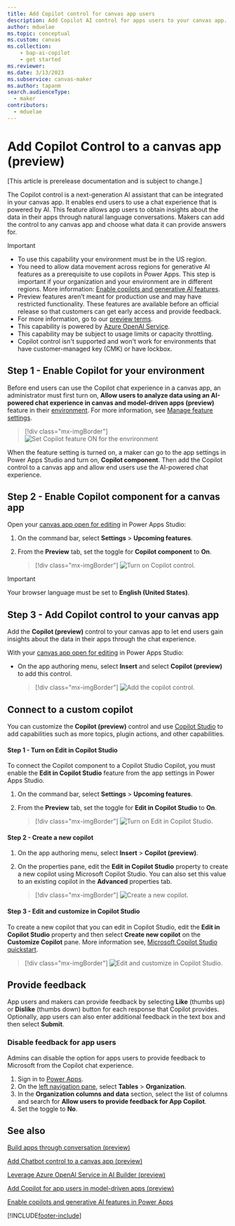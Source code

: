 ```yaml
---
title: Add Copilot control for canvas app users
description: Add Copilot AI control for apps users to your canvas app.
author: mduelae
ms.topic: conceptual
ms.custom: canvas
ms.collection: 
    - bap-ai-copilot
    - get started
ms.reviewer: 
ms.date: 3/13/2023
ms.subservice: canvas-maker
ms.author: tapanm
search.audienceType: 
  - maker
contributors:
  - mduelae
---
```


# Add Copilot Control to a canvas app (preview)

[This article is prerelease documentation and is subject to change.]

The Copilot control is a next-generation AI assistant that can be integrated in your canvas app. It enables end users to use a chat experience that is powered by AI. This feature allows app users to obtain insights about the data in their apps through natural language conversations. Makers can add the control to any canvas app and choose what data it can provide answers for.

> [!IMPORTANT]
> - To use this capability your environment must be in the US region.
> - You need to allow data movement across regions for generative AI features as a prerequisite to use copilots in Power Apps. This step is important if your organization and your environment are in different regions. More information: [Enable copilots and generative AI features](/power-platform/admin/geographical-availability-copilot#enable-data-movement-across-regions).
> - Preview features aren’t meant for production use and may have restricted functionality. These features are available before an official release so that customers can get early access and provide feedback.
> - For more information, go to our [preview terms](https://go.microsoft.com/fwlink/?linkid=2189520).
> - This capability is powered by [Azure OpenAI Service](/azure/cognitive-services/openai/overview).
> - This capability  may be subject to usage limits or capacity throttling.
> - Copilot control isn't supported and won't work for environments that have customer-managed key (CMK) or have lockbox.

## Step 1 - Enable Copilot for your environment

Before end users can use the Copilot chat experience in a canvas app, an administrator must first turn on, **Allow users to analyze data using an AI-powered chat experience in canvas and model-driven apps (preview)** feature in their [environment](https://admin.powerplatform.microsoft.com). For more information, see [Manage feature settings](/power-platform/admin/settings-features#copilot-preview).

> [!div class="mx-imgBorder"]
> ![Set Copilot feature ON for the envrironment](media/copilot/Copilot_for_apps_users_ON.png)

When the feature setting is turned on, a maker can go to the app settings in Power Apps Studio and turn on, **Copilot component**. Then add the Copilot control to a canvas app and allow end users use the AI-powered chat experience.

## Step 2 - Enable Copilot component for a canvas app 

Open your [canvas app open for editing](edit-app.md) in Power Apps Studio:

1. On the command bar, select **Settings** > **Upcoming features**.
2. From the **Preview** tab, set the toggle for **Copilot component** to **On**.
  
   > [!div class="mx-imgBorder"]
   > ![Turn on Copilot control.](media/copilot/copilot-1.png)

   
> [!IMPORTANT]
>  Your browser language must be set to **English (United States)**.

## Step 3 - Add Copilot control to your canvas app

Add the **Copilot (preview)** control to your canvas app to let end users gain insights about the data in their apps through the chat experience.

With your [canvas app open for editing](edit-app.md) in Power Apps Studio:

- On the app authoring menu, select **Insert** and select **Copilot (preview)** to add this control.

   > [!div class="mx-imgBorder"]
   > ![Add the copilot control.](media/copilot/Copilot-Insert-menu.png)

## Connect to a custom copilot  

You can customize the **Copilot (preview)** control and use [Copilot Studio](/microsoft-copilot-studio/fundamentals-get-started) to add capabilities such as more topics, plugin actions, and other capabilities.

#### Step 1 - Turn on Edit in Copilot Studio 

To connect the Copilot component to a Copilot Studio Copilot, you must enable the **Edit in Copilot Studio** feature from the app settings in Power Apps Studio.

1. On the command bar, select **Settings** > **Upcoming features**.
2. From the **Preview** tab, set the toggle for **Edit in Copilot Studio** to **On**.

   > [!div class="mx-imgBorder"]
   > ![Turn on Edit in Copilot Studio.](media/copilot/edit-in-copilot-studio-setting.png)

#### Step 2 - Create a new copilot  

1. On the app authoring menu, select **Insert** > **Copilot (preview)**.
2. On the properties pane, edit the **Edit in Copilot Studio** property to create a new copilot using Microsoft Copilot Studio. You can also set this value to an existing copilot in the **Advanced** properties tab.
  
   > [!div class="mx-imgBorder"]
   > ![Create a new copilot.](media/copilot/customize-copilot.png)

#### Step 3 - Edit and customize in Copilot Studio

To create a new copilot that you can edit in Copilot Studio, edit the **Edit in Copilot Studio** property and then select **Create new copilot** on the **Customize Copilot** pane. More information see, [Microsoft Copilot Studio quickstart](/microsoft-copilot-studio/fundamentals-get-started).
  
   > [!div class="mx-imgBorder"]
   > ![Edit and customize in Copilot Studio.](media/copilot/edit-in-copilot-studio.png)


## Provide feedback

App users and makers can provide feedback by selecting **Like** (thumbs up) or **Dislike** (thumbs down) button for each response that Copilot provides. Optionally, app users can also enter additional feedback in the text box and then select **Submit**.

### Disable feedback for app users

Admins can disable the option for apps users to provide feedback to Microsoft from the Copilot chat experience.

1. Sign in to [Power Apps](https://make.powerapps.com).
2. On the [left navigation pane](intro-maker-portal.md#1--left-navigation-pane), select **Tables** > **Organization**.
3. In the **Organization columns and data** section, select the list of columns and search for **Allow users to provide feedback for App Copilot**.
4. Set the toggle to **No**.


## See also

[Build apps through conversation (preview)](ai-conversations-create-app.md)

[Add Chatbot control to a canvas app (preview)](add-ai-chatbot.md)

[Leverage Azure OpenAI Service in AI Builder (preview)](/ai-builder/prebuilt-azure-openai) 

[Add Copilot for app users in model-driven apps (preview)](../model-driven-apps/add-ai-copilot.md)

[Enable copilots and generative AI features in Power Apps](/power-platform/admin/geographical-availability-copilot#enable-data-movement-across-regions)




[!INCLUDE[footer-include](../../includes/footer-banner.md)]
